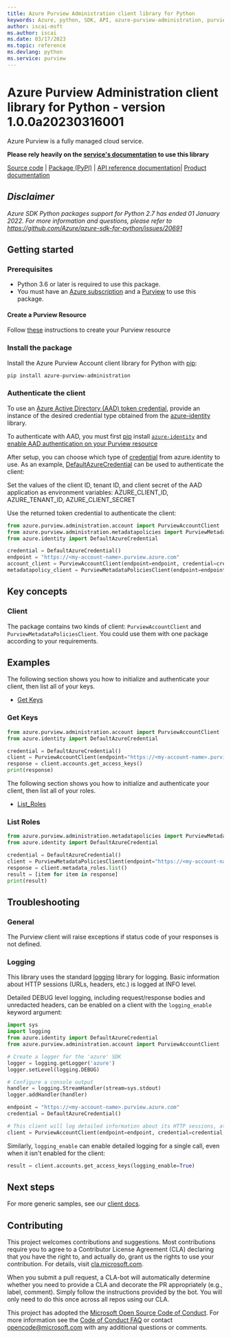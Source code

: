 ```yaml
---
title: Azure Purview Administration client library for Python
keywords: Azure, python, SDK, API, azure-purview-administration, purview
author: iscai-msft
ms.author: iscai
ms.date: 03/17/2023
ms.topic: reference
ms.devlang: python
ms.service: purview
---
```

# Azure Purview Administration client library for Python - version 1.0.0a20230316001 


Azure Purview is a fully managed cloud service.

**Please rely heavily on the [service's documentation][account_product_documentation] to use this library**

[Source code][source_code] |  [Package (PyPI)][account_pypi] | [API reference documentation][account_ref_docs]| [Product documentation][account_product_documentation]

## _Disclaimer_

_Azure SDK Python packages support for Python 2.7 has ended 01 January 2022. For more information and questions, please refer to https://github.com/Azure/azure-sdk-for-python/issues/20691_

## Getting started

### Prerequisites

- Python 3.6 or later is required to use this package.
- You must have an [Azure subscription][azure_subscription] and a [Purview][purview_resource] to use this package.

#### Create a Purview Resource

Follow [these][purview_resource] instructions to create your Purview resource

### Install the package

Install the Azure Purview Account client library for Python with [pip][pip]:

```bash
pip install azure-purview-administration
```

### Authenticate the client

To use an [Azure Active Directory (AAD) token credential][authenticate_with_token],
provide an instance of the desired credential type obtained from the
[azure-identity][azure_identity_credentials] library.

To authenticate with AAD, you must first [pip][pip] install [`azure-identity`][azure_identity_pip] and
[enable AAD authentication on your Purview resource][enable_aad]

After setup, you can choose which type of [credential][azure_identity_credentials] from azure.identity to use.
As an example, [DefaultAzureCredential][default_azure_credential]
can be used to authenticate the client:

Set the values of the client ID, tenant ID, and client secret of the AAD application as environment variables:
AZURE_CLIENT_ID, AZURE_TENANT_ID, AZURE_CLIENT_SECRET

Use the returned token credential to authenticate the client:

```python
from azure.purview.administration.account import PurviewAccountClient
from azure.purview.administration.metadatapolicies import PurviewMetadataPoliciesClient
from azure.identity import DefaultAzureCredential

credential = DefaultAzureCredential()
endpoint = "https://<my-account-name>.purview.azure.com"
account_client = PurviewAccountClient(endpoint=endpoint, credential=credential)
metadatapolicy_client = PurviewMetadataPoliciesClient(endpoint=endpoint, credential=credential)
```

## Key concepts

### Client

The package contains two kinds of client: `PurviewAccountClient` and `PurviewMetadataPoliciesClient`. You could use them 
with one package according to your requirements. 

## Examples

The following section shows you how to initialize and authenticate your client, then list all of your keys.

- [Get Keys](#get-keys "Get All Keys")

### Get Keys

```python
from azure.purview.administration.account import PurviewAccountClient
from azure.identity import DefaultAzureCredential

credential = DefaultAzureCredential()
client = PurviewAccountClient(endpoint="https://<my-account-name>.purview.azure.com", credential=credential)
response = client.accounts.get_access_keys()
print(response)
```

The following section shows you how to initialize and authenticate your client, then list all of your roles.

- [List_Roles](#list-roles "List Roles")

### List Roles

```python
from azure.purview.administration.metadatapolicies import PurviewMetadataPoliciesClient
from azure.identity import DefaultAzureCredential

credential = DefaultAzureCredential()
client = PurviewMetadataPoliciesClient(endpoint="https://<my-account-name>.purview.azure.com", credential=credential)
response = client.metadata_roles.list()
result = [item for item in response]
print(result)
```

## Troubleshooting

### General

The Purview client will raise exceptions if status code of your responses is not defined.

### Logging

This library uses the standard
[logging][python_logging] library for logging.
Basic information about HTTP sessions (URLs, headers, etc.) is logged at INFO
level.

Detailed DEBUG level logging, including request/response bodies and unredacted
headers, can be enabled on a client with the `logging_enable` keyword argument:

```python
import sys
import logging
from azure.identity import DefaultAzureCredential
from azure.purview.administration.account import PurviewAccountClient

# Create a logger for the 'azure' SDK
logger = logging.getLogger('azure')
logger.setLevel(logging.DEBUG)

# Configure a console output
handler = logging.StreamHandler(stream=sys.stdout)
logger.addHandler(handler)

endpoint = "https://<my-account-name>.purview.azure.com"
credential = DefaultAzureCredential()

# This client will log detailed information about its HTTP sessions, at DEBUG level
client = PurviewAccountClient(endpoint=endpoint, credential=credential, logging_enable=True)
```

Similarly, `logging_enable` can enable detailed logging for a single call,
even when it isn't enabled for the client:

```python
result = client.accounts.get_access_keys(logging_enable=True)
```

## Next steps

For more generic samples, see our [client docs][request_builders_and_client].

## Contributing

This project welcomes contributions and suggestions. Most contributions require you to agree to a Contributor License Agreement (CLA) declaring that you have the right to, and actually do, grant us the rights to use your contribution. For details, visit [cla.microsoft.com][cla].

When you submit a pull request, a CLA-bot will automatically determine whether you need to provide a CLA and decorate the PR appropriately (e.g., label, comment). Simply follow the instructions provided by the bot. You will only need to do this once across all repos using our CLA.

This project has adopted the [Microsoft Open Source Code of Conduct][code_of_conduct]. For more information see the [Code of Conduct FAQ][coc_faq] or contact [opencode@microsoft.com][coc_contact] with any additional questions or comments.

<!-- LINKS -->

[source_code]: https://github.com/Azure/azure-sdk-for-python/tree/main/sdk/purview/
[account_pypi]: https://pypi.org/project/azure-purview-catalog/#history
[account_ref_docs]: https://azure.github.io/azure-sdk-for-python/
[account_product_documentation]: https://azure.microsoft.com/services/purview/
[azure_subscription]: https://azure.microsoft.com/free/
[purview_resource]: /azure/purview/create-catalog-portal
[pip]: https://pypi.org/project/pip/
[authenticate_with_token]: /azure/cognitive-services/authentication?tabs=powershell#authenticate-with-an-authentication-token
[azure_identity_credentials]: https://github.com/Azure/azure-sdk-for-python/tree/main/sdk/identity/azure-identity#credentials
[azure_identity_pip]: https://pypi.org/project/azure-identity/
[default_azure_credential]: https://github.com/Azure/azure-sdk-for-python/tree/main/sdk/identity/azure-identity#defaultazurecredential
[enable_aad]: /azure/purview/create-catalog-portal#add-a-security-principal-to-a-data-plane-role
[python_logging]: https://docs.python.org/3.5/library/logging.html
[cla]: https://cla.microsoft.com
[code_of_conduct]: https://opensource.microsoft.com/codeofconduct/
[coc_faq]: https://opensource.microsoft.com/codeofconduct/faq/
[coc_contact]: mailto:opencode@microsoft.com
[request_builders_and_client]: https://aka.ms/azsdk/python/protocol/quickstart


